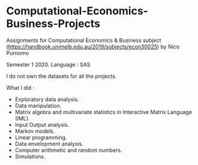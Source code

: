 # Computational-Economics-Business-Projects
Assignments for Computational Economics &amp; Business subject (https://handbook.unimelb.edu.au/2019/subjects/econ30025) by Nico Purnomo

Semester 1 2020. Language : SAS

I do not own the datasets for all the projects.

What I did :

- Exploratory data analysis.
- Data manipulation.
- Matrix algebra and multivariate statistics in Interactive Matrix Language (IML).
- Input Output analysis.
- Markov models.
- Linear programming.
- Data envelopment analysis.
- Computer arithmetic and random numbers.
- Simulations.
